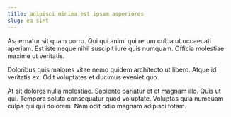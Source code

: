 ```yaml
---
title: adipisci minima est ipsam asperiores
slug: ea sint
---
```


Aspernatur sit quam porro. Qui qui animi qui rerum culpa ut occaecati aperiam. Est iste neque nihil suscipit iure quis numquam. Officia molestiae maxime ut veritatis.

Doloribus quis maiores vitae nemo quidem architecto ut libero. Atque id veritatis ex. Odit voluptates et ducimus eveniet quo.

At sit dolores nulla molestiae. Sapiente pariatur et et magnam illo. Quis ut qui. Tempora soluta consequatur quod voluptate. Voluptas quia numquam culpa qui qui dolorem. Nam odit odio magnam adipisci totam.
